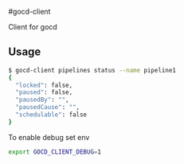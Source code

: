 #gocd-client

Client for gocd 

## Usage

```bash
$ gocd-client pipelines status --name pipeline1 
{
  "locked": false,
  "paused": false,
  "pausedBy": "",
  "pausedCause": "",
  "schedulable": false
}
```

To enable debug set env 
```bash
export GOCD_CLIENT_DEBUG=1
```